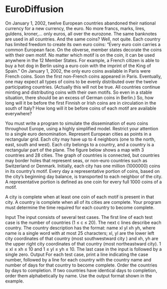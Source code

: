 # EuroDiffusion

On January 1, 2002, twelve European countries abandoned their national currency for a new currency, the euro. No more francs, marks, lires, guldens, kroner,... only euros, all over the eurozone. The same banknotes are used in all countries. And the same coins? Well, not quite. Each country has limited freedom to create its own euro coins: “Every euro coin carries a common European face. On the obverse, member states decorate the coins with their own motif. No matter which motif is on the coin, it can be used anywhere in the 12 Member States. For example, a French citizen is able to buy a hot dog in Berlin using a euro coin with the imprint of the King of Spain.” 
On January 1, 2002, the only euro coins available in Paris were French coins. Soon the first non-French coins appeared in Paris. Eventually, one may expect all types of coins to be evenly distributed over the twelve participating countries. (Actually this will not be true. All countries continue minting and distributing coins with their own motifs. So even in a stable situation, there should be an excess of German coins in Berlin.) So, how long will it be before the first Finnish or Irish coins are in circulation in the south of Italy? How long will it be before coins of each motif are available everywhere?

You must write a program to simulate the dissemination of euro coins throughout Europe, using a highly simplified model. Restrict your attention to a single euro denomination. Represent European cities as points in a rectangular grid. Each city may have up to 4 neighbors (one to the north, east, south and west). Each city belongs to a country, and a country is a rectangular part of the plane. The figure below shows a map with 3 countries and 28 cities. The graph of countries is connected, but countries may border holes that represent seas, or non-euro countries such as Switzerland or Denmark. Initially, each city has one million (1000000) coins in its country’s motif. Every day a representative portion of coins, based on the city’s beginning day balance, is transported to each neighbor of the city. A representative portion is defined as one coin for every full 1000 coins of a motif.

A city is complete when at least one coin of each motif is present in that city. A country is complete when all of its cities are complete. Your program must determine the time required for each country to become complete. 

Input 
The input consists of several test cases. The first line of each test case is the number of countries (1 ≤ c ≤ 20). The next c lines describe each country. The country description has the format: name xl yl xh yh, where name is a single word with at most 25 characters; xl, yl are the lower left city coordinates of that country (most southwestward city ) and xh, yh are the upper right city coordinates of that country (most northeastward city). 1 ≤ xl ≤ xh ≤ 10 and 1 ≤ yl ≤ yh ≤ 10. The last case in the input is followed by a single zero. 
Output 
For each test case, print a line indicating the case number, followed by a line for each country with the country name and number of days for that country to become complete. Order the countries by days to completion. If two countries have identical days to completion, order them alphabetically by name. Use the output format shown in the example.
